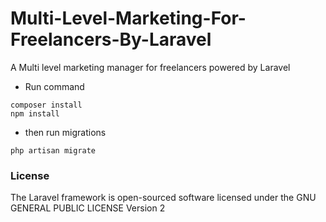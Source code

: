 # Multi-Level-Marketing-For-Freelancers-By-Laravel
A Multi level marketing manager for freelancers powered by Laravel

- Run command
```
composer install
npm install
```

- then run migrations
```
php artisan migrate
```

### License

The Laravel framework is open-sourced software licensed under the GNU GENERAL PUBLIC LICENSE Version 2

